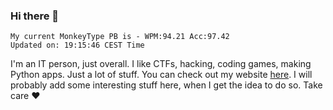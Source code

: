 ### Hi there 👋
<!-- PB START -->
```
My current MonkeyType PB is - WPM:94.21 Acc:97.42
Updated on: 19:15:46 CEST Time
```
<!-- PB END -->
I'm an IT person, just overall. I like CTFs, hacking, coding games, making Python apps. Just a lot of stuff.
You can check out my website [here](https://skill3472.github.io/).
I will probably add some interesting stuff here, when I get the idea to do so. Take care ❤️
